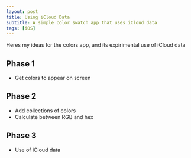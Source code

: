 ```yaml
---
layout: post
title: Using iCloud Data
subtitle: A simple color swatch app that uses iCloud data
tags: [iOS]
---
```


Heres my ideas for the colors app, and its expirimental use of iCloud data

## Phase 1

- Get colors to appear on screen

## Phase 2

- Add collections of colors
- Calculate between RGB and hex

## Phase 3

- Use of iCloud data
